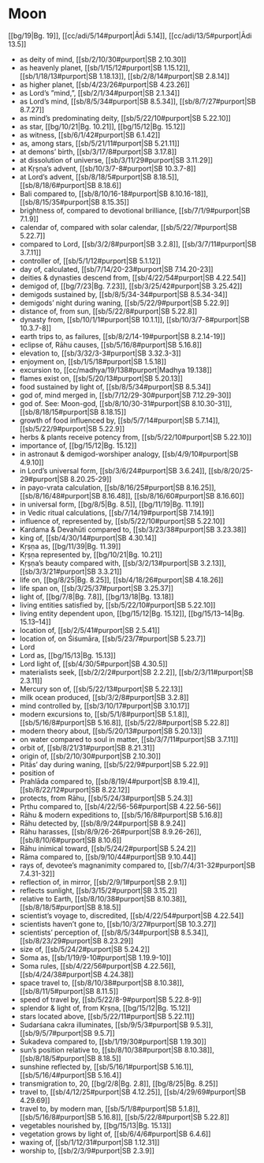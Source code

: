 # Moon

[[bg/19|Bg. 19]], [[cc/adi/5/14#purport|Ādi 5.14]], [[cc/adi/13/5#purport|Ādi 13.5]]

* as deity of mind, [[sb/2/10/30#purport|SB 2.10.30]]
* as heavenly planet, [[sb/1/15/12#purport|SB 1.15.12]], [[sb/1/18/13#purport|SB 1.18.13]], [[sb/2/8/14#purport|SB 2.8.14]]
* as higher planet, [[sb/4/23/26#purport|SB 4.23.26]]
* as Lord’s ”mind,”, [[sb/2/1/34#purport|SB 2.1.34]]
* as Lord’s mind, [[sb/8/5/34#purport|SB 8.5.34]], [[sb/8/7/27#purport|SB 8.7.27]]
* as mind’s predominating deity, [[sb/5/22/10#purport|SB 5.22.10]]
* as star, [[bg/10/21|Bg. 10.21]], [[bg/15/12|Bg. 15.12]]
* as witness, [[sb/6/1/42#purport|SB 6.1.42]]
* as, among stars, [[sb/5/21/11#purport|SB 5.21.11]]
* at demons’ birth, [[sb/3/17/8#purport|SB 3.17.8]]
* at dissolution of universe, [[sb/3/11/29#purport|SB 3.11.29]]
* at Kṛṣṇa’s advent, [[sb/10/3/7-8#purport|SB 10.3.7-8]]
* at Lord’s advent, [[sb/8/18/5#purport|SB 8.18.5]], [[sb/8/18/6#purport|SB 8.18.6]]
* Bali compared to, [[sb/8/10/16-18#purport|SB 8.10.16-18]], [[sb/8/15/35#purport|SB 8.15.35]]
* brightness of, compared to devotional brilliance, [[sb/7/1/9#purport|SB 7.1.9]]
* calendar of, compared with solar calendar, [[sb/5/22/7#purport|SB 5.22.7]]
* compared to Lord, [[sb/3/2/8#purport|SB 3.2.8]], [[sb/3/7/11#purport|SB 3.7.11]]
* controller of, [[sb/5/1/12#purport|SB 5.1.12]]
* day of, calculated, [[sb/7/14/20-23#purport|SB 7.14.20-23]]
* deities & dynasties descend from, [[sb/4/22/54#purport|SB 4.22.54]]
* demigod of, [[bg/7/23|Bg. 7.23]], [[sb/3/25/42#purport|SB 3.25.42]]
* demigods sustained by, [[sb/8/5/34-34#purport|SB 8.5.34-34]]
* demigods’ night during waning, [[sb/5/22/9#purport|SB 5.22.9]]
* distance of, from sun, [[sb/5/22/8#purport|SB 5.22.8]]
* dynasty from, [[sb/10/1/1#purport|SB 10.1.1]], [[sb/10/3/7-8#purport|SB 10.3.7-8]]
* earth trips to, as failures, [[sb/8/2/14-19#purport|SB 8.2.14-19]]
* eclipse of, Rāhu causes, [[sb/5/16/8#purport|SB 5.16.8]]
* elevation to, [[sb/3/32/3-3#purport|SB 3.32.3-3]]
* enjoyment on, [[sb/1/5/18#purport|SB 1.5.18]]
* excursion to, [[cc/madhya/19/138#purport|Madhya 19.138]]
* flames exist on, [[sb/5/20/13#purport|SB 5.20.13]]
* food sustained by light of, [[sb/8/5/34#purport|SB 8.5.34]]
* god of, mind merged in, [[sb/7/12/29-30#purport|SB 7.12.29-30]]
* god of. See: Moon-god, [[sb/8/10/30-31#purport|SB 8.10.30-31]], [[sb/8/18/15#purport|SB 8.18.15]]
* growth of food influenced by, [[sb/5/7/14#purport|SB 5.7.14]], [[sb/5/22/9#purport|SB 5.22.9]]
* herbs & plants receive potency from, [[sb/5/22/10#purport|SB 5.22.10]]
* importance of, [[bg/15/12|Bg. 15.12]]
* in astronaut & demigod-worshiper analogy, [[sb/4/9/10#purport|SB 4.9.10]]
* in Lord’s universal form, [[sb/3/6/24#purport|SB 3.6.24]], [[sb/8/20/25-29#purport|SB 8.20.25-29]]
* in payo-vrata calculation, [[sb/8/16/25#purport|SB 8.16.25]], [[sb/8/16/48#purport|SB 8.16.48]], [[sb/8/16/60#purport|SB 8.16.60]]
* in universal form, [[bg/8/5|Bg. 8.5]], [[bg/11/19|Bg. 11.19]]
* in Vedic ritual calculations, [[sb/7/14/19#purport|SB 7.14.19]]
* influence of, represented by, [[sb/5/22/10#purport|SB 5.22.10]]
* Kardama & Devahūti compared to, [[sb/3/23/38#purport|SB 3.23.38]]
* king of, [[sb/4/30/14#purport|SB 4.30.14]]
* Kṛṣṇa as, [[bg/11/39|Bg. 11.39]]
* Kṛṣṇa represented by, [[bg/10/21|Bg. 10.21]]
* Kṛṣṇa’s beauty compared with, [[sb/3/2/13#purport|SB 3.2.13]], [[sb/3/3/21#purport|SB 3.3.21]]
* life on, [[bg/8/25|Bg. 8.25]], [[sb/4/18/26#purport|SB 4.18.26]]
* life span on, [[sb/3/25/37#purport|SB 3.25.37]]
* light of, [[bg/7/8|Bg. 7.8]], [[bg/13/18|Bg. 13.18]]
* living entities satisfied by, [[sb/5/22/10#purport|SB 5.22.10]]
* living entity dependent upon, [[bg/15/12|Bg. 15.12]], [[bg/15/13–14|Bg. 15.13–14]]
* location of, [[sb/2/5/41#purport|SB 2.5.41]]
* location of, on Śiśumāra, [[sb/5/23/7#purport|SB 5.23.7]]
* Lord
* Lord as, [[bg/15/13|Bg. 15.13]]
* Lord light of, [[sb/4/30/5#purport|SB 4.30.5]]
* materialists seek, [[sb/2/2/2#purport|SB 2.2.2]], [[sb/2/3/11#purport|SB 2.3.11]]
* Mercury son of, [[sb/5/22/13#purport|SB 5.22.13]]
* milk ocean produced, [[sb/3/2/8#purport|SB 3.2.8]]
* mind controlled by, [[sb/3/10/17#purport|SB 3.10.17]]
* modern excursions to, [[sb/5/1/8#purport|SB 5.1.8]], [[sb/5/16/8#purport|SB 5.16.8]], [[sb/5/22/8#purport|SB 5.22.8]]
* modern theory about, [[sb/5/20/13#purport|SB 5.20.13]]
* on water compared to soul in matter, [[sb/3/7/11#purport|SB 3.7.11]]
* orbit of, [[sb/8/21/31#purport|SB 8.21.31]]
* origin of, [[sb/2/10/30#purport|SB 2.10.30]]
* Pitās’ day during waning, [[sb/5/22/9#purport|SB 5.22.9]]
* position of
* Prahlāda compared to, [[sb/8/19/4#purport|SB 8.19.4]], [[sb/8/22/12#purport|SB 8.22.12]]
* protects, from Rāhu, [[sb/5/24/3#purport|SB 5.24.3]]
* Pṛthu compared to, [[sb/4/22/56-56#purport|SB 4.22.56-56]]
* Rāhu & modern expeditions to, [[sb/5/16/8#purport|SB 5.16.8]]
* Rāhu detected by, [[sb/8/9/24#purport|SB 8.9.24]]
* Rāhu harasses, [[sb/8/9/26-26#purport|SB 8.9.26-26]], [[sb/8/10/6#purport|SB 8.10.6]]
* Rāhu inimical toward, [[sb/5/24/2#purport|SB 5.24.2]]
* Rāma compared to, [[sb/9/10/44#purport|SB 9.10.44]]
* rays of, devotee’s magnanimity compared to, [[sb/7/4/31-32#purport|SB 7.4.31-32]]
* reflection of, in mirror, [[sb/2/9/1#purport|SB 2.9.1]]
* reflects sunlight, [[sb/3/15/2#purport|SB 3.15.2]]
* relative to Earth, [[sb/8/10/38#purport|SB 8.10.38]], [[sb/8/18/5#purport|SB 8.18.5]]
* scientist’s voyage to, discredited, [[sb/4/22/54#purport|SB 4.22.54]]
* scientists haven’t gone to, [[sb/10/3/27#purport|SB 10.3.27]]
* scientists’ perception of, [[sb/8/5/34#purport|SB 8.5.34]], [[sb/8/23/29#purport|SB 8.23.29]]
* size of, [[sb/5/24/2#purport|SB 5.24.2]]
* Soma as, [[sb/1/19/9-10#purport|SB 1.19.9-10]]
* Soma rules, [[sb/4/22/56#purport|SB 4.22.56]], [[sb/4/24/38#purport|SB 4.24.38]]
* space travel to, [[sb/8/10/38#purport|SB 8.10.38]], [[sb/8/11/5#purport|SB 8.11.5]]
* speed of travel by, [[sb/5/22/8-9#purport|SB 5.22.8-9]]
* splendor & light of, from Kṛṣṇa, [[bg/15/12|Bg. 15.12]]
* stars located above, [[sb/5/22/11#purport|SB 5.22.11]]
* Sudarśana cakra illuminates, [[sb/9/5/3#purport|SB 9.5.3]], [[sb/9/5/7#purport|SB 9.5.7]]
* Śukadeva compared to, [[sb/1/19/30#purport|SB 1.19.30]]
* sun’s position relative to, [[sb/8/10/38#purport|SB 8.10.38]], [[sb/8/18/5#purport|SB 8.18.5]]
* sunshine reflected by, [[sb/5/16/1#purport|SB 5.16.1]], [[sb/5/16/4#purport|SB 5.16.4]]
* transmigration to, 20, [[bg/2/8|Bg. 2.8]], [[bg/8/25|Bg. 8.25]]
* travel to, [[sb/4/12/25#purport|SB 4.12.25]], [[sb/4/29/69#purport|SB 4.29.69]]
* travel to, by modern man, [[sb/5/1/8#purport|SB 5.1.8]], [[sb/5/16/8#purport|SB 5.16.8]], [[sb/5/22/8#purport|SB 5.22.8]]
* vegetables nourished by, [[bg/15/13|Bg. 15.13]]
* vegetation grows by light of, [[sb/6/4/6#purport|SB 6.4.6]]
* waxing of, [[sb/1/12/31#purport|SB 1.12.31]]
* worship to, [[sb/2/3/9#purport|SB 2.3.9]]
